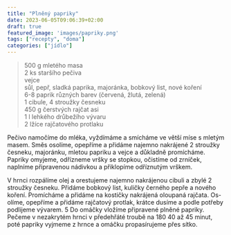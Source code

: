 ```yaml
---
title: "Plněný papriky"
date: 2023-06-05T09:06:39+02:00
draft: true
featured_image: 'images/papriky.png'
tags: ["recepty", "doma"]
categories: ["jídlo"]
---
```


> 500 g mletého masa  
> 2 ks staršího pečiva  
> vejce  
> sůl, pepř, sladká paprika, majoránka, bobkový list, nové koření   
> 6-8 paprik různých barev (červená, žlutá, zelená)  
> 1 cibule, 4 stroužky česneku   
> 450 g čerstvých rajčat asi  
> 1 l lehkého drůbežího vývaru   
> 2 lžíce rajčatového protlaku  

Pečivo namočíme do mléka, vyždímáme a smícháme ve větší míse s mletým masem. Směs osolíme, opepříme a přidáme najemno nakrájené 2 stroužky česneku, majoránku, mletou papriku a vejce a důkladně promícháme.
Papriky omyjeme, odřízneme vršky se stopkou, očistíme od zrníček, naplníme připravenou nádivkou a přiklopíme odříznutým vrškem.

V hrnci rozpálíme olej a orestujeme najemno nakrájenou cibuli a zbylé 2 stroužky česneku. Přidáme bobkový list, kuličky černého pepře a nového koření. Promícháme a přidáme na kostičky nakrájená oloupaná rajčata. Os- olíme, opepříme a přidáme rajčatový protlak, krátce dusíme a podle potřeby podlijeme vývarem.
5
Do omáčky vložíme připravené plněné papriky. Pečeme v nezakrytém hrnci v předehřáté troubě na 180 40 až 45 minut, poté papriky vyjmeme z hrnce a omáčku propasírujeme přes sítko.